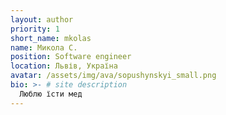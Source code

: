 ```yaml
---
layout: author
priority: 1
short_name: mkolas
name: Микола С.
position: Software engineer
location: Львів, Україна
avatar: /assets/img/ava/sopushynskyi_small.png
bio: >- # site description
  Люблю їсти мед
---
```

